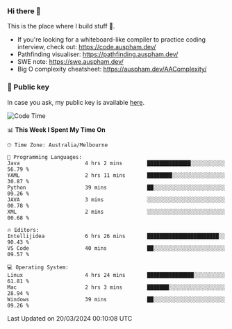 ### Hi there 👋

This is the place where I build stuff 👀. 

- If you're looking for a whiteboard-like compiler to practice coding interview, check out: https://code.auspham.dev/
- Pathfinding visualiser: https://pathfinding.auspham.dev/
- SWE note: https://swe.auspham.dev/
- Big O complexity cheatsheet: https://auspham.dev/AAComplexity/

### 🔑 Public key

In case you ask, my public key is available [here](https://public.auspham.dev/).

<!--START_SECTION:waka-->
![Code Time](http://img.shields.io/badge/Code%20Time-1%2C227%20hrs%2031%20mins-blue)

📊 **This Week I Spent My Time On** 

```text
🕑︎ Time Zone: Australia/Melbourne

💬 Programming Languages: 
Java                     4 hrs 2 mins        ██████████████░░░░░░░░░░░   56.79 % 
YAML                     2 hrs 11 mins       ████████░░░░░░░░░░░░░░░░░   30.87 % 
Python                   39 mins             ██░░░░░░░░░░░░░░░░░░░░░░░   09.26 % 
JAVA                     3 mins              ░░░░░░░░░░░░░░░░░░░░░░░░░   00.78 % 
XML                      2 mins              ░░░░░░░░░░░░░░░░░░░░░░░░░   00.68 % 

🔥 Editors: 
Intellijidea             6 hrs 26 mins       ███████████████████████░░   90.43 % 
VS Code                  40 mins             ██░░░░░░░░░░░░░░░░░░░░░░░   09.57 % 

💻 Operating System: 
Linux                    4 hrs 24 mins       ███████████████░░░░░░░░░░   61.81 % 
Mac                      2 hrs 3 mins        ███████░░░░░░░░░░░░░░░░░░   28.94 % 
Windows                  39 mins             ██░░░░░░░░░░░░░░░░░░░░░░░   09.26 % 
```


 Last Updated on 20/03/2024 00:10:08 UTC
<!--END_SECTION:waka-->

<!--
**rockmanvnx6/rockmanvnx6** is a ✨ _special_ ✨ repository because its `README.md` (this file) appears on your GitHub profile.

Here are some ideas to get you started:

- 🔭 I’m currently working on ...
- 🌱 I’m currently learning ...
- 👯 I’m looking to collaborate on ...
- 🤔 I’m looking for help with ...
- 💬 Ask me about ...
- 📫 How to reach me: ...
- 😄 Pronouns: ...
- ⚡ Fun fact: ...
-->
